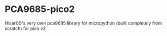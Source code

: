 # PCA9685-pico2
HisarCS's very own pca9685 library for micropython (built completely from scratch) for pico v2
